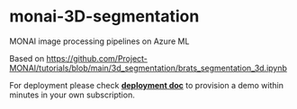 # monai-3D-segmentation
MONAI image processing pipelines on Azure ML

Based on https://github.com/Project-MONAI/tutorials/blob/main/3d_segmentation/brats_segmentation_3d.ipynb

For deployment please check [**deployment doc**](./brats-mri-segmentation-segresnet/docs/deploy.md) to provision a demo within minutes in your own subscription.
